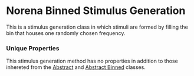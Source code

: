# Norena Binned Stimulus Generation

This is a stimulus generation class in which 
stimuli are formed by filling the bin that houses one randomly chosen frequency.

### Unique Properties

This stimulus generation method has no properties in addition to those inhereted from the [Abstract](../AbstractStimulusGenerationMethod) and [Abstract Binned](../AbstractBinnedStimulusGenerationMethod) classes.